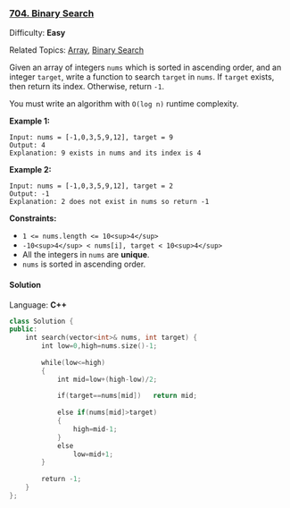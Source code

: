 ### [704\. Binary Search](https://leetcode.com/problems/binary-search/)

Difficulty: **Easy**  

Related Topics: [Array](https://leetcode.com/tag/array/), [Binary Search](https://leetcode.com/tag/binary-search/)


Given an array of integers `nums` which is sorted in ascending order, and an integer `target`, write a function to search `target` in `nums`. If `target` exists, then return its index. Otherwise, return `-1`.

You must write an algorithm with `O(log n)` runtime complexity.

**Example 1:**

```
Input: nums = [-1,0,3,5,9,12], target = 9
Output: 4
Explanation: 9 exists in nums and its index is 4
```

**Example 2:**

```
Input: nums = [-1,0,3,5,9,12], target = 2
Output: -1
Explanation: 2 does not exist in nums so return -1
```

**Constraints:**

*   `1 <= nums.length <= 10<sup>4</sup>`
*   `-10<sup>4</sup> < nums[i], target < 10<sup>4</sup>`
*   All the integers in `nums` are **unique**.
*   `nums` is sorted in ascending order.


#### Solution

Language: **C++**

```c++
class Solution {
public:
    int search(vector<int>& nums, int target) {
        int low=0,high=nums.size()-1;
        
        while(low<=high)
        {
            int mid=low+(high-low)/2;
            
            if(target==nums[mid])   return mid;
            
            else if(nums[mid]>target)
            {
                high=mid-1;
            }
            else
                low=mid+1;       
        }
        
        return -1;
    }
};
```
